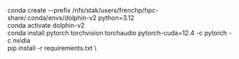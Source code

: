 conda create --prefix /nfs/stak/users/frenchp/hpc-share/.conda/envs/dolphin-v2 python=3.12 \
conda activate dolphin-v2 \
conda install pytorch torchvision torchaudio pytorch-cuda=12.4 -c pytorch -c nvidia \
pip install -r requirements.txt \
